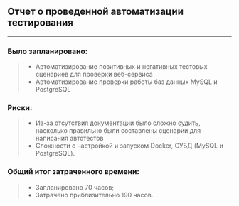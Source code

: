 ## Отчет о проведенной автоматизации тестирования
--------------------------------------------------------------
### Было запланировано:
>- Автоматизирование позитивных и негативных тестовых сценариев для проверки веб-сервиса
>- Автоматизирование проверки работы баз данных MySQL и PostgreSQL

### Риски:
>- Из-за отсутствия документации было сложно судить, насколько правильно были составлены сценарии для написания автотестов
>- Сложности с настройкой и запуском Docker, СУБД (MySQL и PostgreSQL).

### Общий итог затраченного времени:
 >- Запланировано 70 часов;
 >- Затрачено приблизительно 190 часов.
